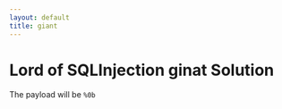 ```yaml
---
layout: default
title: giant
---
```


# Lord of SQLInjection ginat Solution

The payload will be `%0b`
